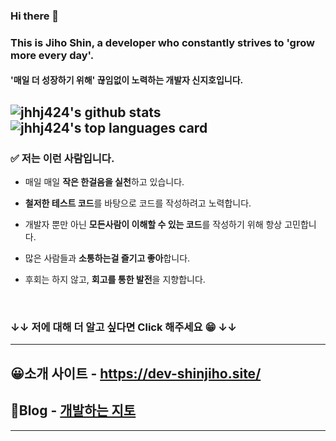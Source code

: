### Hi there 👋
### This is Jiho Shin, a developer who constantly strives to 'grow more every day'.
#### '매일 더 성장하기 위해' 끊임없이 노력하는 개발자 신지호입니다.

![jhhj424's github stats](https://github-readme-stats.vercel.app/api?username=jhhj424&show_icons=true)
![jhhj424's top languages card](https://github-readme-stats.vercel.app/api/top-langs/?username=jhhj424&layout=compact&hide=Jupyter%20Notebook)
---


### ✅ 저는 이런 사람입니다.

- 매일 매일 **작은 한걸음을 실천**하고 있습니다.

- **철저한 테스트 코드**를 바탕으로 코드를 작성하려고 노력합니다.

- 개발자 뿐만 아닌 **모든사람이 이해할 수 있는 코드**를 작성하기 위해 항상 고민합니다.

- 많은 사람들과 **소통하는걸 즐기고 좋아**합니다.

- 후회는 하지 않고, **회고를 통한 발전**을 지향합니다.

<!-- ### ✅ 저는 이런 팀과 일 하고 싶습니다.

- **커뮤니케이션을 중요시 하는 팀에서** 고민을 나누고 소통하고 싶습니다.

- 당연하게 **코드 리뷰, 피드백을 주고 받고 이를 바탕으로 업무를 진행 할 수 있는 팀**에 합류 하고 싶습니다.

- **함께 자랄 수 있는 팀의 일원**이 되고 싶습니다. ( * 함께 자라다 : 협력하고 학습해서 성장하다. ) -->

<br>

### ↓↓ 저에 대해 더 알고 싶다면 Click 해주세요 😁 ↓↓

---
😀소개 사이트 - https://dev-shinjiho.site/
---

📖Blog - [개발하는 지토](https://jhhj424.tistory.com/)
---

<!-- 📋Notion - [RESUME](https://www.notion.so/RESUME-7b75f185935b407f84b5f35bc21a03ac) -->
---

<!-- https://github.com/anuraghazra/github-readme-stats -->
<!--
**jhhj424/jhhj424** is a ✨ _special_ ✨ repository because its `README.md` (this file) appears on your GitHub profile.

Here are some ideas to get you started:

- 🔭 I’m currently working on ...
- 🌱 I’m currently learning ...
- 👯 I’m looking to collaborate on ...
- 🤔 I’m looking for help with ...
- 💬 Ask me about ...
- 📫 How to reach me: ...
- 😄 Pronouns: ...
- ⚡ Fun fact: ...
-->
